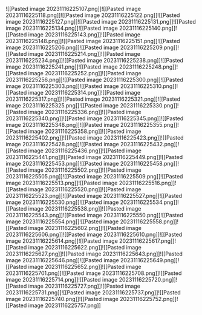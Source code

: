 ![[Pasted image 20231116225107.png]]![[Pasted image 20231116225118.png]]![[Pasted image 20231116225122.png]]![[Pasted image 20231116225127.png]]![[Pasted image 20231116225131.png]]![[Pasted image 20231116225134.png]]![[Pasted image 20231116225140.png]]![[Pasted image 20231116225143.png]]![[Pasted image 20231116225148.png]]![[Pasted image 20231116225151.png]]![[Pasted image 20231116225206.png]]![[Pasted image 20231116225209.png]]![[Pasted image 20231116225214.png]]![[Pasted image 20231116225234.png]]![[Pasted image 20231116225238.png]]![[Pasted image 20231116225241.png]]![[Pasted image 20231116225248.png]]![[Pasted image 20231116225252.png]]![[Pasted image 20231116225256.png]]![[Pasted image 20231116225300.png]]![[Pasted image 20231116225303.png]]![[Pasted image 20231116225310.png]]![[Pasted image 20231116225314.png]]![[Pasted image 20231116225317.png]]![[Pasted image 20231116225321.png]]![[Pasted image 20231116225325.png]]![[Pasted image 20231116225330.png]]![[Pasted image 20231116225336.png]]![[Pasted image 20231116225340.png]]![[Pasted image 20231116225345.png]]![[Pasted image 20231116225348.png]]![[Pasted image 20231116225355.png]]![[Pasted image 20231116225358.png]]![[Pasted image 20231116225402.png]]![[Pasted image 20231116225423.png]]![[Pasted image 20231116225428.png]]![[Pasted image 20231116225432.png]]![[Pasted image 20231116225436.png]]![[Pasted image 20231116225441.png]]![[Pasted image 20231116225449.png]]![[Pasted image 20231116225453.png]]![[Pasted image 20231116225458.png]]![[Pasted image 20231116225502.png]]![[Pasted image 20231116225505.png]]![[Pasted image 20231116225509.png]]![[Pasted image 20231116225513.png]]![[Pasted image 20231116225516.png]]![[Pasted image 20231116225520.png]]![[Pasted image 20231116225523.png]]![[Pasted image 20231116225527.png]]![[Pasted image 20231116225530.png]]![[Pasted image 20231116225534.png]]![[Pasted image 20231116225538.png]]![[Pasted image 20231116225543.png]]![[Pasted image 20231116225550.png]]![[Pasted image 20231116225554.png]]![[Pasted image 20231116225558.png]]![[Pasted image 20231116225602.png]]![[Pasted image 20231116225606.png]]![[Pasted image 20231116225610.png]]![[Pasted image 20231116225614.png]]![[Pasted image 20231116225617.png]]![[Pasted image 20231116225622.png]]![[Pasted image 20231116225627.png]]![[Pasted image 20231116225643.png]]![[Pasted image 20231116225646.png]]![[Pasted image 20231116225649.png]]![[Pasted image 20231116225652.png]]![[Pasted image 20231116225701.png]]![[Pasted image 20231116225708.png]]![[Pasted image 20231116225714.png]]![[Pasted image 20231116225720.png]]![[Pasted image 20231116225727.png]]![[Pasted image 20231116225731.png]]![[Pasted image 20231116225737.png]]![[Pasted image 20231116225740.png]]![[Pasted image 20231116225752.png]]![[Pasted image 20231116225757.png]]